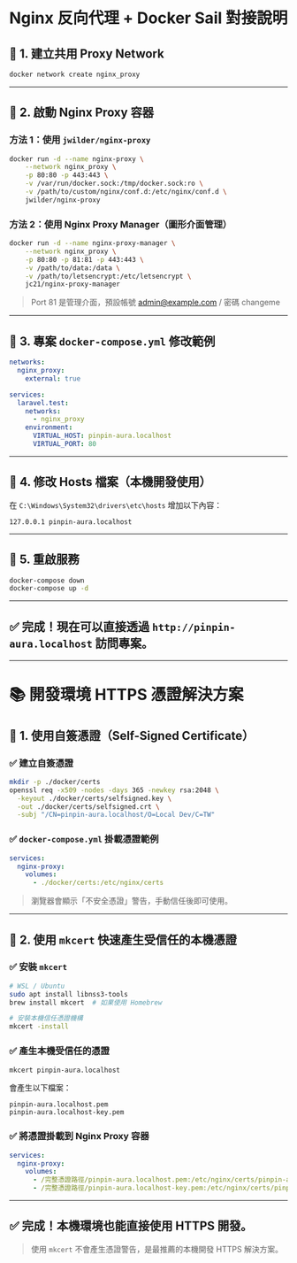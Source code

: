 
# Nginx 反向代理 + Docker Sail 對接說明

## 📌 1. 建立共用 Proxy Network

```bash
docker network create nginx_proxy
```

---

## 📌 2. 啟動 Nginx Proxy 容器

### 方法 1：使用 `jwilder/nginx-proxy`

```bash
docker run -d --name nginx-proxy \
    --network nginx_proxy \
    -p 80:80 -p 443:443 \
    -v /var/run/docker.sock:/tmp/docker.sock:ro \
    -v /path/to/custom/nginx/conf.d:/etc/nginx/conf.d \
    jwilder/nginx-proxy
```

### 方法 2：使用 Nginx Proxy Manager（圖形介面管理）

```bash
docker run -d --name nginx-proxy-manager \
    --network nginx_proxy \
    -p 80:80 -p 81:81 -p 443:443 \
    -v /path/to/data:/data \
    -v /path/to/letsencrypt:/etc/letsencrypt \
    jc21/nginx-proxy-manager
```

> Port 81 是管理介面，預設帳號 admin@example.com / 密碼 changeme  

---

## 📌 3. 專案 `docker-compose.yml` 修改範例

```yaml
networks:
  nginx_proxy:
    external: true

services:
  laravel.test:
    networks:
      - nginx_proxy
    environment:
      VIRTUAL_HOST: pinpin-aura.localhost
      VIRTUAL_PORT: 80
```

---

## 📌 4. 修改 Hosts 檔案（本機開發使用）

在 `C:\Windows\System32\drivers\etc\hosts` 增加以下內容：

```
127.0.0.1 pinpin-aura.localhost
```

---

## 📌 5. 重啟服務

```bash
docker-compose down
docker-compose up -d
```

---

## ✅ **完成！現在可以直接透過 `http://pinpin-aura.localhost` 訪問專案。**


---

# 📚 開發環境 HTTPS 憑證解決方案

## 📌 1. 使用自簽憑證（Self-Signed Certificate）

### ✅ 建立自簽憑證

```bash
mkdir -p ./docker/certs
openssl req -x509 -nodes -days 365 -newkey rsa:2048 \
  -keyout ./docker/certs/selfsigned.key \
  -out ./docker/certs/selfsigned.crt \
  -subj "/CN=pinpin-aura.localhost/O=Local Dev/C=TW"
```

### ✅ `docker-compose.yml` 掛載憑證範例

```yaml
services:
  nginx-proxy:
    volumes:
      - ./docker/certs:/etc/nginx/certs
```

> 瀏覽器會顯示「不安全憑證」警告，手動信任後即可使用。

---

## 📌 2. 使用 `mkcert` 快速產生受信任的本機憑證

### ✅ 安裝 `mkcert`

```bash
# WSL / Ubuntu
sudo apt install libnss3-tools
brew install mkcert  # 如果使用 Homebrew

# 安裝本機信任憑證機構
mkcert -install
```

### ✅ 產生本機受信任的憑證

```bash
mkcert pinpin-aura.localhost
```

會產生以下檔案：

```
pinpin-aura.localhost.pem
pinpin-aura.localhost-key.pem
```

### ✅ 將憑證掛載到 Nginx Proxy 容器

```yaml
services:
  nginx-proxy:
    volumes:
      - /完整憑證路徑/pinpin-aura.localhost.pem:/etc/nginx/certs/pinpin-aura.localhost.crt
      - /完整憑證路徑/pinpin-aura.localhost-key.pem:/etc/nginx/certs/pinpin-aura.localhost.key
```

---

## ✅ **完成！本機環境也能直接使用 HTTPS 開發。**

> 使用 `mkcert` 不會產生憑證警告，是最推薦的本機開發 HTTPS 解決方案。
